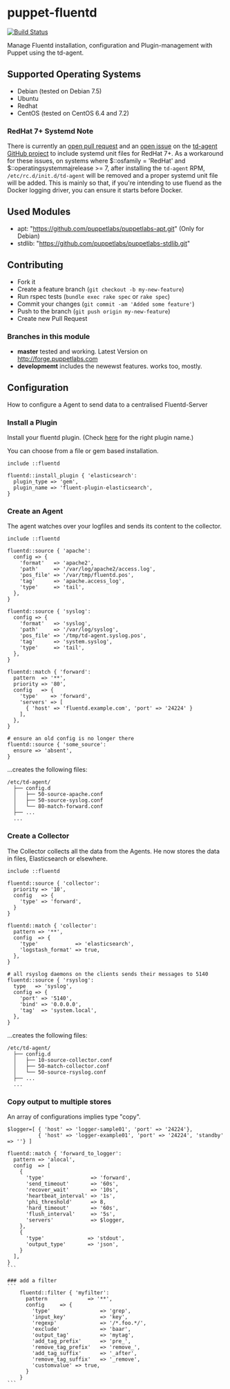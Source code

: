 puppet-fluentd
==============

[![Build Status](https://travis-ci.org/mmz-srf/puppet-fluentd.png?branch=master)](https://travis-ci.org/mmz-srf/puppet-fluentd)

Manage Fluentd installation, configuration and Plugin-management with Puppet using the td-agent. 

## Supported Operating Systems

- Debian (tested on Debian 7.5) 
- Ubuntu 
- Redhat 
- CentOS (tested on CentOS 6.4 and 7.2)

### RedHat 7+ Systemd Note

There is currently an [open pull request](https://github.com/treasure-data/td-agent/pull/82)
and an [open issue](https://github.com/treasure-data/td-agent/issues/87) on the
[td-agent GitHub project](https://github.com/treasure-data/td-agent) to include
systemd unit files for RedHat 7+. As a workaround for these issues, on systems
where $::osfamily = 'RedHat' and $::operatingsystemmajrelease >= 7, after
installing the ``td-agent`` RPM, ``/etc/rc.d/init.d/td-agent`` will be removed and
a proper systemd unit file will be added. This is mainly so that, if you're intending
to use fluend as the Docker logging driver, you can ensure it starts before Docker.

## Used Modules 

- apt: "https://github.com/puppetlabs/puppetlabs-apt.git" (Only for Debian)
- stdlib: "https://github.com/puppetlabs/puppetlabs-stdlib.git"

## Contributing

- Fork it
- Create a feature branch (`git checkout -b my-new-feature`)
- Run rspec tests (`bundle exec rake spec` or `rake spec`)
- Commit your changes (`git commit -am 'Added some feature'`)
- Push to the branch (`git push origin my-new-feature`)
- Create new Pull Request

### Branches in this module
- **master** tested and working. Latest Version on http://forge.puppetlabs.com
- **developmemt** includes the newewst features. works too, mostly. 

## Configuration

How to configure a Agent to send data to a centralised Fluentd-Server

### Install a Plugin

Install your fluentd plugin. (Check [here](http://fluentd.org/plugin/) for the
right plugin name.)

You can choose from a file or gem based installation.

```
include ::fluentd

fluentd::install_plugin { 'elasticsearch':
  plugin_type => 'gem',
  plugin_name => 'fluent-plugin-elasticsearch',
}
```

### Create an Agent

The agent watches over your logfiles and sends its content to the collector.

```
include ::fluentd

fluentd::source { 'apache':
  config => {
    'format'   => 'apache2',
    'path'     => '/var/log/apache2/access.log',
    'pos_file' => '/var/tmp/fluentd.pos',
    'tag'      => 'apache.access_log',
    'type'     => 'tail',
  },
}

fluentd::source { 'syslog':
  config => {
    'format'   => 'syslog',
    'path'     => '/var/log/syslog',
    'pos_file' => '/tmp/td-agent.syslog.pos',
    'tag'      => 'system.syslog',
    'type'     => 'tail',
  },
}

fluentd::match { 'forward':
  pattern  => '**',
  priority => '80',
  config   => {
    'type'    => 'forward',
    'servers' => [
      { 'host' => 'fluentd.example.com', 'port' => '24224' }
    ],
  },
}

# ensure an old config is no longer there
fluentd::source { 'some_source':
  ensure => 'absent',
}
```

...creates the following files:

```
/etc/td-agent/
  ├── config.d
  │   ├── 50-source-apache.conf
  │   ├── 50-source-syslog.conf
  │   └── 80-match-forward.conf
  ├── ...
  ...
```

### Create a Collector

The Collector collects all the data from the Agents. He now stores the data in
files, Elasticsearch or elsewhere.

```
include ::fluentd

fluentd::source { 'collector':
  priority => '10',
  config   => {
    'type' => 'forward',
  }
}

fluentd::match { 'collector':
  pattern => '**',
  config  => {
    'type'            => 'elasticsearch',
    'logstash_format' => true,
  },
}

# all rsyslog daemons on the clients sends their messages to 5140
fluentd::source { 'rsyslog':
  type   => 'syslog',
  config => {
    'port' => '5140',
    'bind' => '0.0.0.0',
    'tag'  => 'system.local',
  },
}
```

...creates the following files:

```
/etc/td-agent/
  ├── config.d
  │   ├── 10-source-collector.conf
  │   ├── 50-match-collector.conf
  │   └── 50-source-rsyslog.conf
  ├── ...
  ...
```

### Copy output to multiple stores

An array of configurations implies type "copy".

````
$logger=[ { 'host' => 'logger-sample01', 'port' => '24224'},
          { 'host' => 'logger-example01', 'port' => '24224', 'standby' => ''} ]

fluentd::match { 'forward_to_logger':
  pattern => 'alocal',
  config  => [
    {
      'type'               => 'forward',
      'send_timeout'       => '60s',
      'recover_wait'       => '10s',
      'heartbeat_interval' => '1s',
      'phi_threshold'      => 8,
      'hard_timeout'       => '60s',
      'flush_interval'     => '5s',
      'servers'            => $logger,
    },
    {
      'type'              => 'stdout',
      'output_type'       => 'json',
    }
  ],
}
```

### add a filter
```
    fluentd::filter { 'myfilter':
      pattern             => '**',
      config     => {
        'type'                => 'grep',
        'input_key'           => 'key',
        'regexp'              => '/*.foo.*/',
        'exclude'             => 'baar',
        'output_tag'          => 'mytag',
        'add_tag_prefix'      => 'pre_',
        'remove_tag_prefix'   => 'remove_',
        'add_tag_suffix'      => '_after',
        'remove_tag_suffix'   => '_remove',
        'customvalue' => true,
      }
    }
```
